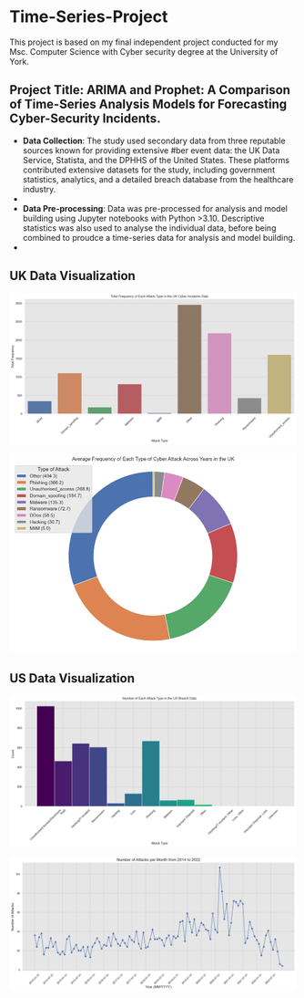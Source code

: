 # Time-Series-Project
This project is based on my final independent project conducted for my Msc. Computer Science with Cyber security degree at the University of York.

## Project Title: ARIMA and Prophet: A Comparison of Time-Series Analysis Models for Forecasting Cyber-Security Incidents.

-  **Data Collection**:   The study used secondary data from three reputable sources known for providing extensive #ber event data: the UK Data Service, Statista, and the DPHHS of the United States. These platforms contributed extensive datasets for the study, including government statistics, analytics, and a detailed breach database from the healthcare industry.
-    
- **Data Pre-processing**: Data was pre-processed for analysis and model building using Jupyter notebooks with Python >3.10. Descriptive statistics was also used to analyse the individual data, before being combined to proudce a time-series data for analysis and model building.
- 

   ## UK Data Visualization

  

![UK cyber incidence](Data-Sets/uk_barcharts.png)  







![pie chart](Data-Sets/uk_piechart.png)





   ## US Data Visualization   





   ![US bar charts](Data-Sets/US_barcharts.png)  






   ![US data plots](Data-Sets/US_plots.png)  


   







   


   


   

